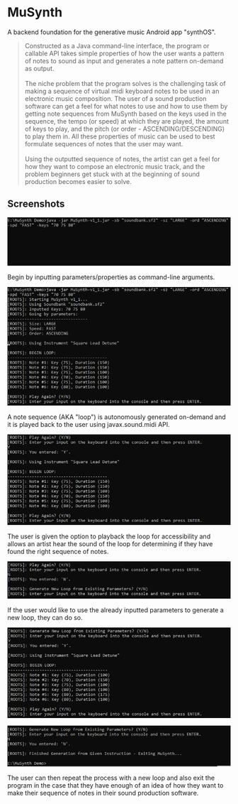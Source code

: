 # **MuSynth**

A backend foundation for the generative music Android app "synthOS".

> Constructed as a Java command-line interface, the program or callable API takes simple properties of how the user wants a pattern of notes to sound as input and generates a note pattern on-demand as output.
> <br> <br>
> The niche problem that the program solves is the challenging task of making a sequence of virtual midi keyboard notes to be used in an electronic music composition.
> The user of a sound production software can get a feel for what notes to use and how to use them by getting note sequences from MuSynth based on the keys used in the sequence, the tempo (or speed) at which they are played, the amount of keys to play, and the pitch (or order - ASCENDING/DESCENDING) to play them in.
> All these properties of music can be used to best formulate sequences of notes that the user may want.
> <br> <br>
> Using the outputted sequence of notes, the artist can get a feel for how they want to compose an electronic music track, and the problem beginners get stuck with at the beginning of sound production becomes easier to solve.

## **Screenshots**

![Properties Input](screenshots/Shot1.png)

Begin by inputting parameters/properties as command-line arguments.

![Generation](screenshots/Shot2.png)

A note sequence (AKA "loop") is autonomously generated on-demand and it is played back to the user using javax.sound.midi API.

![Play Again](screenshots/Shot3.png)

The user is given the option to playback the loop for accessibility and allows an artist hear the sound of the loop for determining if they have found the right sequence of notes.

![Generate New Loop](screenshots/Shot4.png)

If the user would like to use the already inputted parameters to generate a new loop, they can do so.

![New Loop Generated](screenshots/Shot5.png)

![Exit](screenshots/Shot6.png)

The user can then repeat the process with a new loop and also exit the program in the case that they have enough of an idea of how they want to make their sequence of notes in their sound production software.